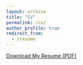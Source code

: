 ```yaml
---
layout: archive
title: "CV"
permalink: /cv/
author_profile: true
redirect_from:
  - /resume
---
```


<a href="/files/patrick_resume.pdf" class="btn btn--primary" target="_blank">Download My Resume (PDF)</a>
